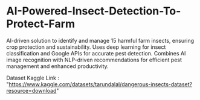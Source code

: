 # AI-Powered-Insect-Detection-To-Protect-Farm
AI-driven solution to identify and manage 15 harmful farm insects, ensuring crop protection and sustainability. Uses deep learning for insect classification and Google APIs for accurate pest detection. Combines AI image recognition with NLP-driven recommendations for efficient pest management and enhanced productivity.

Dataset Kaggle Link : "https://www.kaggle.com/datasets/tarundalal/dangerous-insects-dataset?resource=download"
